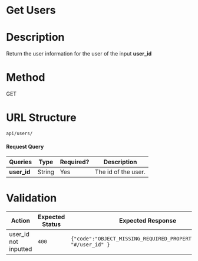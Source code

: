 Get Users
===
# Description
Return the user information for the user of the input **user_id**

# Method
GET

# URL Structure
`api/users/`

#### Request Query
| Queries        | Type      | Required?    | Description           |
|----------------|-----------|--------------|-----------------------|
| **user_id**    |  String   |     Yes      |  The id of the user.  |


# Validation
| Action                  | Expected Status  | Expected Response                                                   |
|-------------------------|------------------|---------------------------------------------------------------------|
| user_id not inputted    |       `400`      | `{"code":"OBJECT_MISSING_REQUIRED_PROPERTY","param": "#/user_id" }` |